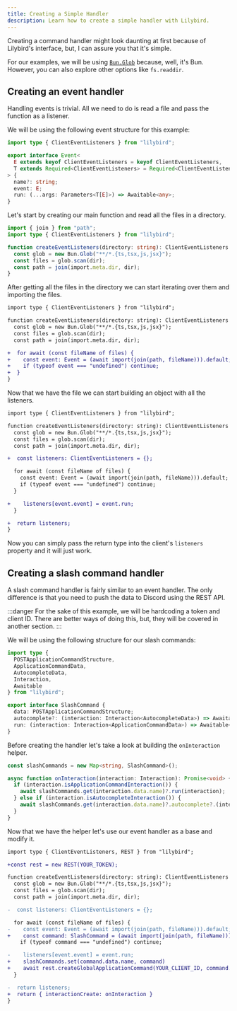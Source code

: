 ```yaml
---
title: Creating a Simple Handler
description: Learn how to create a simple handler with Lilybird.
---
```


Creating a command handler might look daunting at first because of Lilybird's interface, but, I can assure you that it's simple.

For our examples, we will be using [`Bun.Glob`](https://bun.sh/docs/api/glob) because, well, it's Bun. However, you can also explore other options like `fs.readdir`.

## Creating an event handler

Handling events is trivial. All we need to do is read a file and pass the function as a listener.

We will be using the following event structure for this example:

```ts
import type { ClientEventListeners } from "lilybird";

export interface Event<
  E extends keyof ClientEventListeners = keyof ClientEventListeners,
  T extends Required<ClientEventListeners> = Required<ClientEventListeners>
> {
  name?: string;
  event: E;
  run: (...args: Parameters<T[E]>) => Awaitable<any>;
}

```

Let's start by creating our main function and read all the files in a directory.

```ts title="event-handler.ts"
import { join } from "path";
import type { ClientEventListeners } from "lilybird";

function createEventListeners(directory: string): ClientEventListeners {
  const glob = new Bun.Glob("**/*.{ts,tsx,js,jsx}");
  const files = glob.scan(dir);
  const path = join(import.meta.dir, dir);
}
```

After getting all the files in the directory we can start iterating over them and importing the files.

```diff lang="ts" title="event-handler.ts"
import type { ClientEventListeners } from "lilybird";

function createEventListeners(directory: string): ClientEventListeners {
  const glob = new Bun.Glob("**/*.{ts,tsx,js,jsx}");
  const files = glob.scan(dir);
  const path = join(import.meta.dir, dir);

+  for await (const fileName of files) {
+    const event: Event = (await import(join(path, fileName))).default;
+    if (typeof event === "undefined") continue;
+  }
}
```

Now that we have the file we can start building an object with all the listeners.

```diff lang="ts" title="event-handler.ts"
import type { ClientEventListeners } from "lilybird";

function createEventListeners(directory: string): ClientEventListeners {
  const glob = new Bun.Glob("**/*.{ts,tsx,js,jsx}");
  const files = glob.scan(dir);
  const path = join(import.meta.dir, dir);

+  const listeners: ClientEventListeners = {};

  for await (const fileName of files) {
    const event: Event = (await import(join(path, fileName))).default;
    if (typeof event === "undefined") continue;
  }

+    listeners[event.event] = event.run;
  }

+  return listeners;
}
```

Now you can simply pass the return type into the client's `listeners` property and it will just work.

## Creating a slash command handler

A slash command handler is fairly similar to an event handler. The only difference is that you need to push the data to Discord using the REST API.

:::danger
For the sake of this example, we will be hardcoding a token and client ID.
There are better ways of doing this, but, they will be covered in another section.
:::

We will be using the following structure for our slash commands:

```ts
import type { 
  POSTApplicationCommandStructure,
  ApplicationCommandData,
  AutocompleteData, 
  Interaction,
  Awaitable
} from "lilybird";

export interface SlashCommand {
  data: POSTApplicationCommandStructure;
  autocomplete?: (interaction: Interaction<AutocompleteData>) => Awaitable<any>;
  run: (interaction: Interaction<ApplicationCommandData>) => Awaitable<any>;
}
```

Before creating the handler let's take a look at building the `onInteraction` helper.

```ts title="command-handler.ts"
const slashCommands = new Map<string, SlashCommand>();

async function onInteraction(interaction: Interaction): Promise<void> {
  if (interaction.isApplicationCommandInteraction()) {
    await slashCommands.get(interaction.data.name)?.run(interaction);
  } else if (interaction.isAutocompleteInteraction()) {
    await slashCommands.get(interaction.data.name)?.autocomplete?.(interaction);
  }
}
```

Now that we have the helper let's use our event handler as a base and modify it.

```diff lang="ts" title="command-handler.ts" del=" Event " ins=" SlashCommand "
import type { ClientEventListeners, REST } from "lilybird";

+const rest = new REST(YOUR_TOKEN);

function createEventListeners(directory: string): ClientEventListeners {
  const glob = new Bun.Glob("**/*.{ts,tsx,js,jsx}");
  const files = glob.scan(dir);
  const path = join(import.meta.dir, dir);

-  const listeners: ClientEventListeners = {};

  for await (const fileName of files) {
-    const event: Event = (await import(join(path, fileName))).default;
+    const command: SlashCommand = (await import(join(path, fileName))).default;
    if (typeof command === "undefined") continue;

-    listeners[event.event] = event.run;
+    slashCommands.set(command.data.name, command)
+    await rest.createGlobalApplicationCommand(YOUR_CLIENT_ID, command.data)
  }

-  return listeners;
+  return { interactionCreate: onInteraction }
}
```